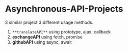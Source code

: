 # Asynchronous-API-Projects
3 similar project 3 different usage methods.

1. `**translateAPI**` using prototype, ajax, callback
2. **exchangeAPI** using fetch, promise
3. **githubAPI** using async, await 
